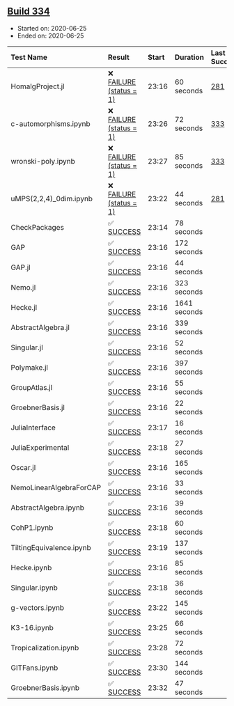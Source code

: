 ## [Build 334](https://oscarci.mathematik.uni-kl.de/job/oscar-stable/334/)

* Started on: 2020-06-25
* Ended on: 2020-06-25

| Test Name    | Result | Start | Duration | Last Success | First Failure |
|:-------------|:-------|:------|:---------|:-------------|:--------------|
| HomalgProject.jl | ❌ [FAILURE (status = 1)](https://oscarci.mathematik.uni-kl.de/job/oscar-stable/334/artifact/logs/build-334/HomalgProject.jl.log) | 23:16 | 60 seconds | [281](https://oscarci.mathematik.uni-kl.de/job/oscar-stable/281/) | [282](https://oscarci.mathematik.uni-kl.de/job/oscar-stable/282/) |
| c-automorphisms.ipynb | ❌ [FAILURE (status = 1)](https://oscarci.mathematik.uni-kl.de/job/oscar-stable/334/artifact/logs/build-334/c-automorphisms.ipynb.log) | 23:26 | 72 seconds | [333](https://oscarci.mathematik.uni-kl.de/job/oscar-stable/333/) | [334](https://oscarci.mathematik.uni-kl.de/job/oscar-stable/334/) |
| wronski-poly.ipynb | ❌ [FAILURE (status = 1)](https://oscarci.mathematik.uni-kl.de/job/oscar-stable/334/artifact/logs/build-334/wronski-poly.ipynb.log) | 23:27 | 85 seconds | [333](https://oscarci.mathematik.uni-kl.de/job/oscar-stable/333/) | [334](https://oscarci.mathematik.uni-kl.de/job/oscar-stable/334/) |
| uMPS(2,2,4)_0dim.ipynb | ❌ [FAILURE (status = 1)](https://oscarci.mathematik.uni-kl.de/job/oscar-stable/334/artifact/logs/build-334/uMPS-2-2-4-_0dim.ipynb.log) | 23:22 | 44 seconds | [281](https://oscarci.mathematik.uni-kl.de/job/oscar-stable/281/) | [282](https://oscarci.mathematik.uni-kl.de/job/oscar-stable/282/) |
| CheckPackages | ✅ [SUCCESS](https://oscarci.mathematik.uni-kl.de/job/oscar-stable/334/artifact/logs/build-334/CheckPackages.log) | 23:14 | 78 seconds |  |  |
| GAP | ✅ [SUCCESS](https://oscarci.mathematik.uni-kl.de/job/oscar-stable/334/artifact/logs/build-334/GAP.log) | 23:16 | 172 seconds |  |  |
| GAP.jl | ✅ [SUCCESS](https://oscarci.mathematik.uni-kl.de/job/oscar-stable/334/artifact/logs/build-334/GAP.jl.log) | 23:16 | 44 seconds |  |  |
| Nemo.jl | ✅ [SUCCESS](https://oscarci.mathematik.uni-kl.de/job/oscar-stable/334/artifact/logs/build-334/Nemo.jl.log) | 23:16 | 323 seconds |  |  |
| Hecke.jl | ✅ [SUCCESS](https://oscarci.mathematik.uni-kl.de/job/oscar-stable/334/artifact/logs/build-334/Hecke.jl.log) | 23:16 | 1641 seconds |  |  |
| AbstractAlgebra.jl | ✅ [SUCCESS](https://oscarci.mathematik.uni-kl.de/job/oscar-stable/334/artifact/logs/build-334/AbstractAlgebra.jl.log) | 23:16 | 339 seconds |  |  |
| Singular.jl | ✅ [SUCCESS](https://oscarci.mathematik.uni-kl.de/job/oscar-stable/334/artifact/logs/build-334/Singular.jl.log) | 23:16 | 52 seconds |  |  |
| Polymake.jl | ✅ [SUCCESS](https://oscarci.mathematik.uni-kl.de/job/oscar-stable/334/artifact/logs/build-334/Polymake.jl.log) | 23:16 | 397 seconds |  |  |
| GroupAtlas.jl | ✅ [SUCCESS](https://oscarci.mathematik.uni-kl.de/job/oscar-stable/334/artifact/logs/build-334/GroupAtlas.jl.log) | 23:16 | 55 seconds |  |  |
| GroebnerBasis.jl | ✅ [SUCCESS](https://oscarci.mathematik.uni-kl.de/job/oscar-stable/334/artifact/logs/build-334/GroebnerBasis.jl.log) | 23:16 | 22 seconds |  |  |
| JuliaInterface | ✅ [SUCCESS](https://oscarci.mathematik.uni-kl.de/job/oscar-stable/334/artifact/logs/build-334/JuliaInterface.log) | 23:17 | 16 seconds |  |  |
| JuliaExperimental | ✅ [SUCCESS](https://oscarci.mathematik.uni-kl.de/job/oscar-stable/334/artifact/logs/build-334/JuliaExperimental.log) | 23:18 | 27 seconds |  |  |
| Oscar.jl | ✅ [SUCCESS](https://oscarci.mathematik.uni-kl.de/job/oscar-stable/334/artifact/logs/build-334/Oscar.jl.log) | 23:16 | 165 seconds |  |  |
| NemoLinearAlgebraForCAP | ✅ [SUCCESS](https://oscarci.mathematik.uni-kl.de/job/oscar-stable/334/artifact/logs/build-334/NemoLinearAlgebraForCAP.log) | 23:16 | 33 seconds |  |  |
| AbstractAlgebra.ipynb | ✅ [SUCCESS](https://oscarci.mathematik.uni-kl.de/job/oscar-stable/334/artifact/logs/build-334/AbstractAlgebra.ipynb.log) | 23:16 | 39 seconds |  |  |
| CohP1.ipynb | ✅ [SUCCESS](https://oscarci.mathematik.uni-kl.de/job/oscar-stable/334/artifact/logs/build-334/CohP1.ipynb.log) | 23:18 | 60 seconds |  |  |
| TiltingEquivalence.ipynb | ✅ [SUCCESS](https://oscarci.mathematik.uni-kl.de/job/oscar-stable/334/artifact/logs/build-334/TiltingEquivalence.ipynb.log) | 23:19 | 137 seconds |  |  |
| Hecke.ipynb | ✅ [SUCCESS](https://oscarci.mathematik.uni-kl.de/job/oscar-stable/334/artifact/logs/build-334/Hecke.ipynb.log) | 23:16 | 85 seconds |  |  |
| Singular.ipynb | ✅ [SUCCESS](https://oscarci.mathematik.uni-kl.de/job/oscar-stable/334/artifact/logs/build-334/Singular.ipynb.log) | 23:18 | 36 seconds |  |  |
| g-vectors.ipynb | ✅ [SUCCESS](https://oscarci.mathematik.uni-kl.de/job/oscar-stable/334/artifact/logs/build-334/g-vectors.ipynb.log) | 23:22 | 145 seconds |  |  |
| K3-16.ipynb | ✅ [SUCCESS](https://oscarci.mathematik.uni-kl.de/job/oscar-stable/334/artifact/logs/build-334/K3-16.ipynb.log) | 23:25 | 66 seconds |  |  |
| Tropicalization.ipynb | ✅ [SUCCESS](https://oscarci.mathematik.uni-kl.de/job/oscar-stable/334/artifact/logs/build-334/Tropicalization.ipynb.log) | 23:28 | 72 seconds |  |  |
| GITFans.ipynb | ✅ [SUCCESS](https://oscarci.mathematik.uni-kl.de/job/oscar-stable/334/artifact/logs/build-334/GITFans.ipynb.log) | 23:30 | 144 seconds |  |  |
| GroebnerBasis.ipynb | ✅ [SUCCESS](https://oscarci.mathematik.uni-kl.de/job/oscar-stable/334/artifact/logs/build-334/GroebnerBasis.ipynb.log) | 23:32 | 47 seconds |  |  |
